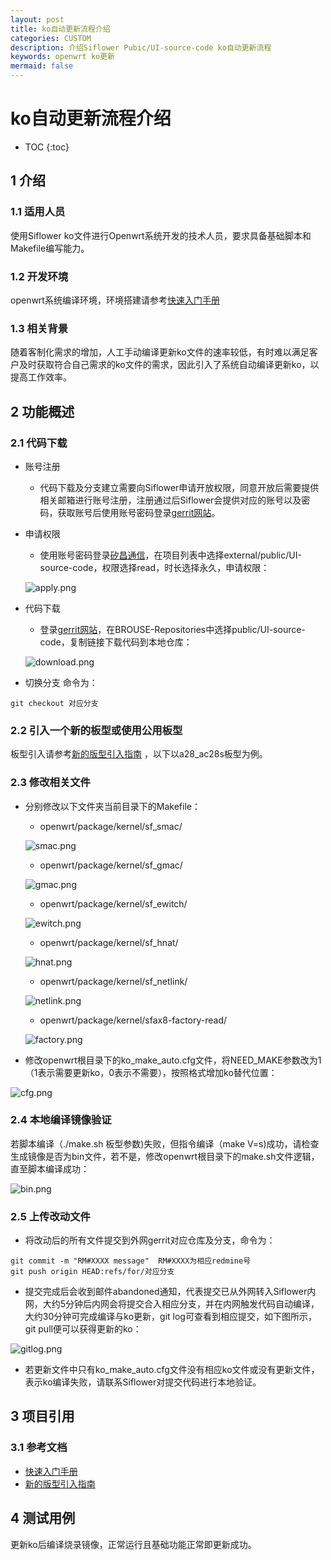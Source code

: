 ```yaml
---
layout: post
title: ko自动更新流程介绍
categories: CUSTOM
description: 介绍Siflower Pubic/UI-source-code ko自动更新流程
keywords: openwrt ko更新 
mermaid: false
---
```


# ko自动更新流程介绍
* TOC
{:toc}

## 1 介绍
### 1.1 适用人员
使用Siflower ko文件进行Openwrt系统开发的技术人员，要求具备基础脚本和Makefile编写能力。

### 1.2 开发环境
openwrt系统编译环境，环境搭建请参考[快速入门手册](https://siflower.github.io/2020/08/05/quick_start/)

### 1.3 相关背景
随着客制化需求的增加，人工手动编译更新ko文件的速率较低，有时难以满足客户及时获取符合自己需求的ko文件的需求，因此引入了系统自动编译更新ko，以提高工作效率。

## 2 功能概述
### 2.1 代码下载
- 账号注册
    - 代码下载及分支建立需要向Siflower申请开放权限，同意开放后需要提供相关邮箱进行账号注册，注册通过后Siflower会提供对应的账号以及密码，获取账号后使用账号密码登录[gerrit网站](10.0.18.30:8080)。
- 申请权限
    - 使用账号密码登录[矽昌通信](http://10.0.4.94:9001/)，在项目列表中选择external/public/UI-source-code，权限选择read，时长选择永久，申请权限：

    ![apply.png](/assets/images/ko_update/apply.png)
- 代码下载
    - 登录[gerrit网站](10.0.18.30:8080)，在BROUSE-Repositories中选择public/UI-source-code，复制链接下载代码到本地仓库：

    ![download.png](/assets/images/ko_update/download.png)
- 切换分支
 命令为：
```
git checkout 对应分支
```

### 2.2 引入一个新的板型或使用公用板型
板型引入请参考[新的版型引入指南](https://siflower.github.io/2020/09/08/newBoardImportGuide/) ，以下以a28_ac28s板型为例。

### 2.3 修改相关文件
- 分别修改以下文件夹当前目录下的Makefile：
    - openwrt/package/kernel/sf_smac/

    ![smac.png](/assets/images/ko_update/smac.png)
    - openwrt/package/kernel/sf_gmac/ 

    ![gmac.png](/assets/images/ko_update/gmac.png)

    - openwrt/package/kernel/sf_ewitch/ 

    ![ewitch.png](/assets/images/ko_update/ewitch.png)
    - openwrt/package/kernel/sf_hnat/ 

    ![hnat.png](/assets/images/ko_update/hnat.png)
    - openwrt/package/kernel/sf_netlink/

    ![netlink.png](/assets/images/ko_update/netlink.png)
    - openwrt/package/kernel/sfax8-factory-read/

    ![factory.png](/assets/images/ko_update/factory.png)
- 修改openwrt根目录下的ko_make_auto.cfg文件，将NEED_MAKE参数改为1（1表示需要更新ko，0表示不需要），按照格式增加ko替代位置：

![cfg.png](/assets/images/ko_update/cfg.png)

### 2.4 本地编译镜像验证
若脚本编译（./make.sh 板型参数)失败，但指令编译（make V=s)成功，请检查生成镜像是否为bin文件，若不是，修改openwrt根目录下的make.sh文件逻辑，直至脚本编译成功：

![bin.png](/assets/images/ko_update/bin.png)

### 2.5 上传改动文件
- 将改动后的所有文件提交到外网gerrit对应仓库及分支，命令为：

```
git commit -m "RM#XXXX message"  RM#XXXX为相应redmine号
git push origin HEAD:refs/for/对应分支
```
- 提交完成后会收到邮件abandoned通知，代表提交已从外网转入Siflower内网，大约5分钟后内网会将提交合入相应分支，并在内网触发代码自动编译，大约30分钟可完成编译与ko更新，git log可查看到相应提交，如下图所示，git pull便可以获得更新的ko：

![gitlog.png](/assets/images/ko_update/gitlog.png)
- 若更新文件中只有ko_make_auto.cfg文件没有相应ko文件或没有更新文件，表示ko编译失败，请联系Siflower对提交代码进行本地验证。

## 3 项目引用
### 3.1 参考文档
- [快速入门手册](https://siflower.github.io/2020/08/05/quick_start/)
- [新的版型引入指南](https://siflower.github.io/2020/09/08/newBoardImportGuide/)

## 4 测试用例
更新ko后编译烧录镜像，正常运行且基础功能正常即更新成功。

